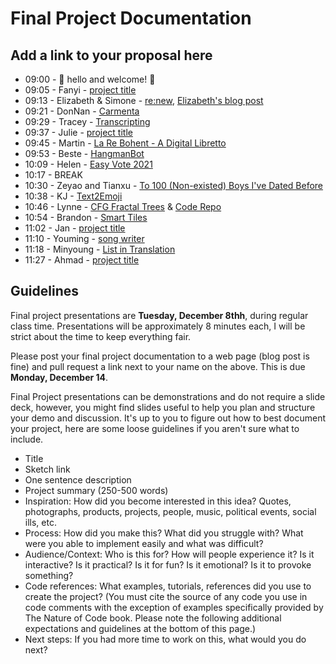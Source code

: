 # Final Project Documentation

## Add a link to your proposal here

- 09:00 - 💖 hello and welcome! 💖
- 09:05 - Fanyi - [project title](url)
- 09:13 - Elizabeth & Simone - [re:new](https://abaft-slender-raclette.glitch.me/), [Elizabeth's blog post](https://brujatech.wordpress.com/2020/12/17/renew-a-reciprocal-mobile-app/)
- 09:21 - DonNan - [Carmenta](https://www.synthiadai.com/carmenta)
- 09:29 - Tracey - [Transcripting]( http://wp.nyu.edu/tianyeeee/programming-a-z)
- 09:37 - Julie - [project title](url)
- 09:45 - Martin - [La Re Bohent - A Digital Libretto](https://gist.github.com/gfm262/42a0de4849363805ef3be3fa002b9049)
- 09:53 - Beste - [HangmanBot](https://www.bestesaylar.com/programming-a2z)
- 10:09 - Helen - [Easy Vote 2021](https://texaotech.wordpress.com/2020/12/14/easy-vote-2021/)
- 10:17 - BREAK
- 10:30 - Zeyao and Tianxu - [To 100 (Non-existed) Boys I've Dated Before](https://to-100-boys-i-dated.netlify.app/)
- 10:38 - KJ - [Text2Emoji](https://www.kyungjooha.com/post/text2emoji-4)
- 10:46 - Lynne - [CFG Fractal Trees](https://lynneyun.github.io/A-Z_FinalProject/) & [Code Repo](https://github.com/lynneyun/A-Z_FinalProject)
- 10:54 - Brandon - [Smart Tiles](http://brandonroots.com/2020/12/09/final-project-update-2/)
- 11:02 - Jan - [project title](url)
- 11:10 - Youming - [song writer](https://docs.google.com/presentation/d/1oVRzcUFfxlzduWAlmMoKf-cMtsVM6RSSnxTbTx8CJG0/edit?usp=sharing)
- 11:18 - Minyoung - [List in Translation](https://wp.nyu.edu/minyoungbang/final-lost-in-translation/)
- 11:27 - Ahmad - [project title](url)

## Guidelines

Final project presentations are **Tuesday, December 8thh**, during regular class time. Presentations will be approximately 8 minutes each, I will be strict about the time to keep everything fair.

Please post your final project documentation to a web page (blog post is fine) and pull request a link next to your name on the above. This is due **Monday, December 14**.

Final Project presentations can be demonstrations and do not require a slide deck, however, you might find slides useful to help you plan and structure your demo and discussion. It's up to you to figure out how to best document your project, here are some loose guidelines if you aren't sure what to include.

- Title
- Sketch link
- One sentence description
- Project summary (250-500 words)
- Inspiration: How did you become interested in this idea? Quotes, photographs, products, projects, people, music, political events, social ills, etc.
- Process: How did you make this? What did you struggle with? What were you able to implement easily and what was difficult?
- Audience/Context: Who is this for? How will people experience it? Is it interactive? Is it practical? Is it for fun? Is it emotional? Is it to provoke something?
- Code references: What examples, tutorials, references did you use to create the project? (You must cite the source of any code you use in code comments with the exception of examples specifically provided by The Nature of Code book. Please note the following additional expectations and guidelines at the bottom of this page.)
- Next steps: If you had more time to work on this, what would you do next?
